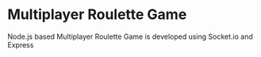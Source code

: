 Multiplayer Roulette Game
====================================

Node.js based Multiplayer Roulette Game is developed using Socket.io and Express